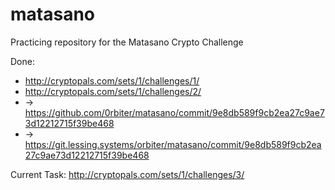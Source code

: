 # matasano

Practicing repository for the Matasano Crypto Challenge

Done:
- http://cryptopals.com/sets/1/challenges/1/
- http://cryptopals.com/sets/1/challenges/2/
- -> https://github.com/0rbiter/matasano/commit/9e8db589f9cb2ea27c9ae73d12212715f39be468
- -> https://git.lessing.systems/orbiter/matasano/commit/9e8db589f9cb2ea27c9ae73d12212715f39be468

Current Task: http://cryptopals.com/sets/1/challenges/3/
